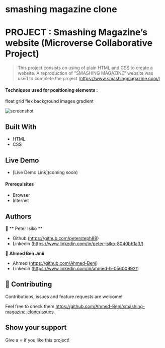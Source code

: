 # smashing magazine clone

# PROJECT : Smashing Magazine’s website (Microverse Collaborative Project)

> This project consists on using of plain HTML and CSS to create a website.
> A reproduction of "SMASHING MAGAZINE" website was used to complete the project (https://www.smashingmagazine.com/)

#### Techniques used for positioning elements : 

float
grid
flex
background images
gradient

![screenshot](./src/coming_soon.jpg)

## Built With

- HTML
- CSS

## Live Demo
- [Live Demo Link](coming soon)

#### Prerequisites
- Browser
- Internet

## Authors

👤 ** Peter Isiko **

- Github (https://github.com/petersteph88)
- Linkedin (https://www.linkedin.com/in/peter-isiko-8040bb1a3/)

👤 **Ahmed Ben Jmii**

* Ahmed (https://github.com/Ahmed-Benj)
* Linkedin (https://www.linkedin.com/in/ahmed-b-05600992/)

## 🤝 Contributing

Contributions, issues and feature requests are welcome!

Feel free to check them https://github.com/Ahmed-Benj/smashing-magazine-clone/issues.

## Show your support

Give a ⭐️ if you like this project!
